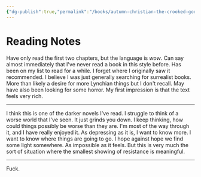 ```yaml
---
{"dg-publish":true,"permalink":"/books/autumn-christian-the-crooked-god-machine/","tags":["books"],"created":"2024-12-23","updated":"2025-09-03"}
---
```



# Reading Notes

Have only read the first two chapters, but the language is *wow*. Can say almost immediately that I've never read a book in this style before. Has been on my list to read for a while. I forget where I originally saw it recommended. I believe I was just generally searching for surrealist books. More than likely a desire for more Lynchian things but I don't recall. May have also been looking for some horror. My first impression is that the text feels very rich.

----

I think this is one of the darker novels I've read. I struggle to think of a worse world that I've seen. It just grinds you down. I keep thinking, how could things possibly be worse than they are. I'm most of the way through it, and I have really enjoyed it. As depressing as it is, I want to know more. I want to know where things are going to go. I hope against hope we find some light somewhere. As impossible as it feels. But this is very much the sort of situation where the smallest showing of resistance is meaningful.

----

Fuck.
